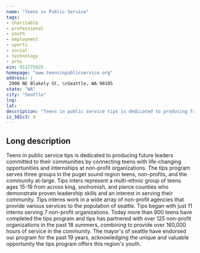 ```yaml
---
name: "Teens in Public Service"
tags:
- charitable
- professional
- youth
- employment
- sports
- social
- technology
- arts
ein: 911775025
homepage: "www.teensinpublicservice.org"
address: |
 2900 NE Blakely St, \nSeattle, WA 98105
state: "WA"
city: "Seattle"
lng: 
lat: 
description: "Teens in public service tips is dedicated to producing future leaders committed to their communities by connecting teens with life-changing opportunities and internships at non-profit organizations. "
is_501c3: X
---
```


## Long description

Teens in public service tips is dedicated to producing future leaders committed to their communities by connecting teens with life-changing opportunities and internships at non-profit organizations. The tips program serves three groups in the puget sound region teens, non-profits, and the community at-large. Tips inters represent a multi-ethnic group of teens ages 15-19 from across king, snohomish, and pierce counties who demonstrate proven leadership skills and an interest in serving their community. Tips interns work in a wide array of non-profit agencies that provide various services to the population of seattle. Tips began with just 11 interns serving 7 non-profit organizations. Today more than 900 teens have completed the tips program and tips has partnered with over 125 non-profit organizations in the past 18 summers, combining to provide over 160,000 hours of service in the community. The mayor's of seattle have endorsed our program for the past 19 years, acknowledging the unique and valuable opportunity the tips program offers this region's youth. 
